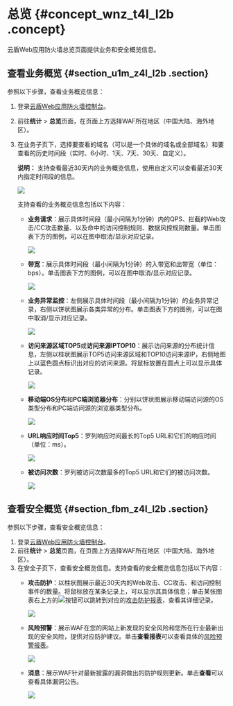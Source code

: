 # 总览 {#concept_wnz_t4l_l2b .concept}

云盾Web应用防火墙总览页面提供业务和安全概览信息。

## 查看业务概览 {#section_u1m_z4l_l2b .section}

参照以下步骤，查看业务概览信息：

1.  登录[云盾Web应用防火墙控制台](https://yundun.console.aliyun.com/?p=waf)。
2.  前往**统计** \> **总览**页面，在页面上方选择WAF所在地区（中国大陆、海外地区）。
3.  在业务子页下，选择要查看的域名（可以是一个具体的域名或全部域名）和要查看的历史时间段（实时、6小时、1天、7天、30天、自定义）。

    **说明：** 支持查看最近30天内的业务概览信息，使用自定义可以查看最近30天内指定时间段的信息。

    ![](http://static-aliyun-doc.oss-cn-hangzhou.aliyuncs.com/assets/img/15572/15505402047091_zh-CN.jpg)

    支持查看的业务概览信息包括以下内容：

    -   **业务请求**：展示具体时间段（最小间隔为1分钟）内的QPS、拦截的Web攻击/CC攻击数量、以及命中的访问控制规则、数据风控规则数量。单击图表下方的图例，可以在图中取消/显示对应记录。

        ![](http://static-aliyun-doc.oss-cn-hangzhou.aliyuncs.com/assets/img/15572/15505402047092_zh-CN.jpg)

    -   **带宽**：展示具体时间段（最小间隔为1分钟）的入带宽和出带宽（单位：bps）。单击图表下方的图例，可以在图中取消/显示对应记录。

        ![](http://static-aliyun-doc.oss-cn-hangzhou.aliyuncs.com/assets/img/15572/15505402047093_zh-CN.jpg)

    -   **业务异常监控**：左侧展示具体时间段（最小间隔为1分钟）的业务异常记录，右侧以饼状图展示各类异常的分布。单击图表下方的图例，可以在图中取消/显示对应记录。

        ![](http://static-aliyun-doc.oss-cn-hangzhou.aliyuncs.com/assets/img/15572/15505402047094_zh-CN.jpg)

    -   **访问来源区域TOP5**或**访问来源IPTOP10**：展示访问来源的分布统计信息，左侧以柱状图展示TOP5访问来源区域和TOP10访问来源IP，右侧地图上以蓝色圆点标识出对应的访问来源。将鼠标放置在圆点上可以显示具体记录。

        ![](http://static-aliyun-doc.oss-cn-hangzhou.aliyuncs.com/assets/img/15572/15505402047095_zh-CN.jpg)

    -   **移动端OS分布**和**PC端浏览器分布**：分别以饼状图展示移动端访问源的OS类型分布和PC端访问源的浏览器类型分布。

        ![](http://static-aliyun-doc.oss-cn-hangzhou.aliyuncs.com/assets/img/15572/15505402047096_zh-CN.jpg)

    -   **URL响应时间Top5**：罗列响应时间最长的Top5 URL和它们的响应时间（单位：ms）。

        ![](http://static-aliyun-doc.oss-cn-hangzhou.aliyuncs.com/assets/img/15572/15505402057097_zh-CN.jpg)

    -   **被访问次数**：罗列被访问次数最多的Top5 URL和它们的被访问次数。

        ![](http://static-aliyun-doc.oss-cn-hangzhou.aliyuncs.com/assets/img/15572/15505402057098_zh-CN.jpg)


## 查看安全概览 {#section_fbm_z4l_l2b .section}

参照以下步骤，查看安全概览信息：

1.  登录[云盾Web应用防火墙控制台](https://yundun.console.aliyun.com/?p=waf)。
2.  前往**统计** \> **总览**页面，在页面上方选择WAF所在地区（中国大陆、海外地区）。
3.  在安全子页下，查看安全概览信息。支持查看的安全概览信息包括以下内容：
    -   **攻击防护**：以柱状图展示最近30天内的Web攻击、CC攻击、和访问控制事件的数量。将鼠标放在某条记录上，可以显示其具体信息；单击某张图表右上方的![](http://static-aliyun-doc.oss-cn-hangzhou.aliyuncs.com/assets/img/15572/15505402057099_zh-CN.jpg)按钮可以跳转到对应的[攻击防护报表](cn.zh-CN/用户指南/防护统计/攻击防护报表.md#)，查看其详细记录。

        ![](http://static-aliyun-doc.oss-cn-hangzhou.aliyuncs.com/assets/img/15572/15505402057100_zh-CN.jpg)

    -   **风险预警**：展示WAF在您的网站上新发现的安全风险和您所在行业最新出现的安全风险，提供对应防护建议。单击**查看报表**可以查看具体的[风险预警报表](cn.zh-CN/用户指南/防护统计/风险预警报表.md#)。

        ![](http://static-aliyun-doc.oss-cn-hangzhou.aliyuncs.com/assets/img/15572/15505402057101_zh-CN.jpg)

    -   **消息**：展示WAF针对最新披露的漏洞做出的防护规则更新。单击**查看**可以查看具体漏洞公告。

        ![](http://static-aliyun-doc.oss-cn-hangzhou.aliyuncs.com/assets/img/15572/15505402057102_zh-CN.jpg)


